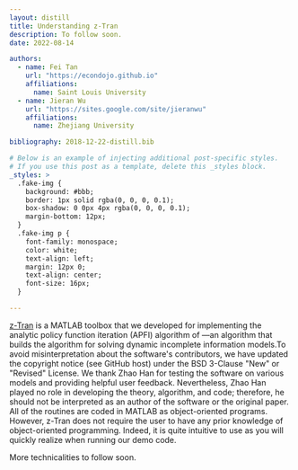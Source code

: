 ```yaml
---
layout: distill
title: Understanding z-Tran
description: To follow soon.
date: 2022-08-14

authors:
  - name: Fei Tan
    url: "https://econdojo.github.io"
    affiliations:
      name: Saint Louis University
  - name: Jieran Wu
    url: "https://sites.google.com/site/jieranwu"
    affiliations:
      name: Zhejiang University

bibliography: 2018-12-22-distill.bib

# Below is an example of injecting additional post-specific styles.
# If you use this post as a template, delete this _styles block.
_styles: >
  .fake-img {
    background: #bbb;
    border: 1px solid rgba(0, 0, 0, 0.1);
    box-shadow: 0 0px 4px rgba(0, 0, 0, 0.1);
    margin-bottom: 12px;
  }
  .fake-img p {
    font-family: monospace;
    color: white;
    text-align: left;
    margin: 12px 0;
    text-align: center;
    font-size: 16px;
  }

---
```


[z-Tran](https://github.com/econdojo/ztran) is a MATLAB toolbox that we developed for implementing the analytic policy function iteration (APFI) algorithm of <d-cite key="TanWuAPFI"></d-cite>&mdash;an algorithm that builds the algorithm for solving dynamic incomplete information models.<d-footnote>To avoid misinterpretation about the software's contributors, we have updated the copyright notice (see GitHub host) under the BSD 3-Clause "New" or "Revised" License. We thank Zhao Han for testing the software on various models and providing helpful user feedback. Nevertheless, Zhao Han played no role in developing the theory, algorithm, and code; therefore, he should not be interpreted as an author of the software or the original paper.</d-footnote> All of the routines are coded in MATLAB as object-oriented programs. However, z-Tran does not require the user to have any prior knowledge of object-oriented programming. Indeed, it is quite intuitive to use as you will quickly realize when running our demo code.

More technicalities to follow soon.